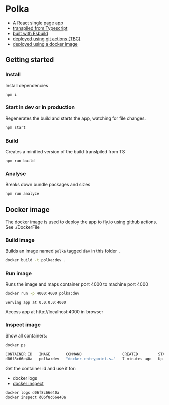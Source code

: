 # Polka
- A React single page app
- [transpiled from Typescript](https://eisenbergeffect.medium.com/an-esbuild-setup-for-typescript-3b24852479fe)
- [built with Esbuild](https://eisenbergeffect.medium.com/an-esbuild-setup-for-typescript-3b24852479fe)
- [deployed using git actions (TBC)](https://fly.io/docs/launch/continuous-deployment-with-github-actions/)
- [deployed using a docker image](https://www.youtube.com/watch?v=dfTco9hmXEM)

## Getting started

### Install
Install dependencies
```sh
npm i
```

### Start in dev or in production
Regenerates the build and starts the app, watching for file changes.
```sh
npm start
```

### Build
Creates a minified version of the build translpiled from TS
```sh
npm run build
```

### Analyse
Breaks down bundle packages and sizes
```sh
npm run analyze
```

## Docker image
The docker image is used to deploy the app to fly.io using github actions.
See ./DockerFile

### Build image
Builds an image named `polka` tagged `dev` in this folder `.`
```sh
docker build -t polka:dev .
```

### Run image
Runs the image and maps container port 4000 to machine port 4000
```sh
docker run -p 4000:4000 polka:dev
```

`Serving app at 0.0.0.0:4000`

Access app at http://localhost:4000 in browser

### Inspect image
Show all containers:
```sh
docker ps

CONTAINER ID   IMAGE       COMMAND                  CREATED         STATUS         PORTS                    NAMES
d06f8c66e40a   polka:dev   "docker-entrypoint.s…"   7 minutes ago   Up 2 minutes   0.0.0.0:4000->4000/tcp   fervent_hertz
```

Get the container id and use it for:
- docker logs
- [docker inspect](https://docs.docker.com/reference/cli/docker/inspect/)
```sh
docker logs d06f8c66e40a
docker inspect d06f8c66e40a
```